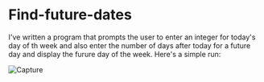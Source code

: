 # Find-future-dates
I've written a program that prompts the user to enter an integer for today's day of th week and also enter the number of days after today for a future day and display the furure day of the week.
Here's a simple run:



![Capture](https://user-images.githubusercontent.com/41565191/55276702-4e52a080-5314-11e9-8d48-c4067aff62ab.PNG)

